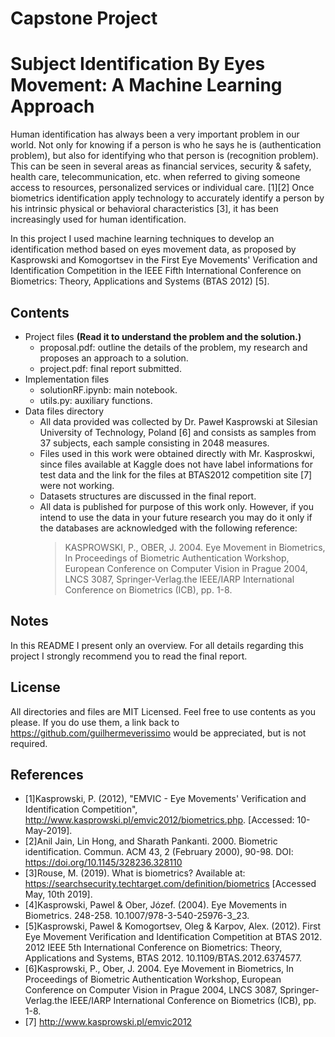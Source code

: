 # Capstone Project
# Subject Identification By Eyes Movement: A Machine Learning Approach
Human identification has always been a very important problem in our world. Not only for knowing if a person is who he says he is (authentication problem), but also for identifying who that person is (recognition problem). This can be seen in several areas as financial services, security & safety, health care, telecommunication, etc. when referred to giving someone access to resources, personalized services or individual care. [1][2] Once biometrics identification apply technology to accurately identify a person by his intrinsic physical or behavioral characteristics [3], it has been increasingly used for human identification. 

In this project I used machine learning techniques to develop an identification method based on eyes movement data, as proposed by Kasprowski and Komogortsev in the First Eye Movements' Verification and Identification Competition in the IEEE Fifth International Conference on Biometrics: Theory, Applications and Systems (BTAS 2012) [5]. 

## Contents
- Project files **(Read it to understand the problem and the solution.)**
    - proposal.pdf: outline the details of the problem, my research and proposes an approach to a solution.
    - project.pdf: final report submitted. 
- Implementation files
    - solutionRF.ipynb: main notebook.
    - utils.py: auxiliary functions.
- Data files directory
    - All data provided was collected by Dr. Paweł Kasprowski at Silesian University of Technology, Poland [6] and consists as samples from 37 subjects, each sample consisting in 2048 measures. 
    - Files used in this work were obtained directly with Mr. Kasproskwi, since files available at Kaggle does not have label informations for test data and the link for the files at BTAS2012 competition site [7] were not working.
    - Datasets structures are discussed in the final report.
    - All data is published for purpose of this work only. However, if you intend to use the data in your future research you may do it only if the databases are acknowledged with the following reference: 
        >KASPROWSKI, P., OBER, J. 2004. Eye Movement in Biometrics, In Proceedings of Biometric Authentication Workshop, European Conference on Computer Vision in Prague 2004, LNCS 3087, Springer-Verlag.the IEEE/IARP International Conference on Biometrics (ICB), pp. 1-8.

## Notes
In this README I present only an overview. For all details regarding this project I strongly recommend you to read the final report.

## License
All directories and files are MIT Licensed. Feel free to use contents as you please. If you do use them, a link back to https://github.com/guilhermeverissimo would be appreciated, but is not required.

## References
- [1]Kasprowski, P. (2012), "EMVIC - Eye Movements' Verification and Identification Competition", http://www.kasprowski.pl/emvic2012/biometrics.php. [Accessed: 10-May-2019].
- [2]Anil Jain, Lin Hong, and Sharath Pankanti. 2000. Biometric identification. Commun. ACM 43, 2 (February 2000), 90-98. DOI: https://doi.org/10.1145/328236.328110
- [3]Rouse, M. (2019). What is biometrics? Available at: https://searchsecurity.techtarget.com/definition/biometrics [Accessed May, 10th 2019].
- [4]Kasprowski, Pawel & Ober, Józef. (2004). Eye Movements in Biometrics. 248-258. 10.1007/978-3-540-25976-3_23. 
- [5]Kasprowski, Pawel & Komogortsev, Oleg & Karpov, Alex. (2012). First Eye Movement Verification and Identification Competition at BTAS 2012. 2012 IEEE 5th International Conference on Biometrics: Theory, Applications and Systems, BTAS 2012. 10.1109/BTAS.2012.6374577. 
- [6]Kasprowski, P., Ober, J. 2004. Eye Movement in Biometrics, In Proceedings of Biometric Authentication Workshop, European Conference on Computer Vision in Prague 2004, LNCS 3087, Springer-Verlag.the IEEE/IARP International Conference on Biometrics (ICB), pp. 1-8.
- [7] http://www.kasprowski.pl/emvic2012
